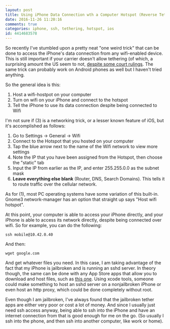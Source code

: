 ```yaml
---
layout: post
title: Using iPhone Data Connection wth a Computer Hotspot (Reverse Tethering)
date: 2016-11-26 11:20:16
comments: true
categories: iphone, ssh, tethering, hotspot, ios
id: 4414683578
---
```


So recently I've stumbled upon a pretty neat "one weird trick" that can be done to access the iPhone's data connection from any wifi-enabled device. This is still important if your carrier doesn't allow tethering (of which, a surprising amount the US seem to not, [despite some court rulings](https://en.wikipedia.org/wiki/Tethering#United_States). The same trick can probably work on Android phones as well but I haven't tried anything.

So the general idea is this:
1. Host a wifi-hostpot on your computer
2. Turn on wifi on your iPhone and connect to the hotspot
3. Tell the iPhone to use its data connection despite being connected to Wifi

I'm not sure if (3) is a networking trick, or a lesser known feature of iOS, but it's accomplished as follows:
1. Go to Settings -> General -> Wifi
2. Connect to the Hotspot that you hosted on your computer
3. Tap the blue arrow next to the name of the Wifi network to view more settings
4. Note the IP that you have been assigned from the Hotspot, then choose the "static" tab
5. Input the IP from earlier as the IP, and enter 255.255.0.0 as the subnet mask
6. **Leave everything else blank** (Router, DNS, Search Domains). This tells it to route traffic over the cellular network.

As for (1), most PC operating systems have some variation of this built-in. Gnome3 network-manager has an option that straight up says "Host wifi hotspot".

At this point, your computer is able to access your iPhone directly, and your iPhone is able to access its network directly, despite being connected over wifi. So for example, you can do the following:

```
ssh mobile@10.42.0.40
```
And then:
```
wget google.com
```
And get whatever files you need. In this case, I am taking advantage of the fact that my iPhone is jailbroken and is running an sshd server. In theory though, the same can be done with any App Store apps that allow you to download and host files, such as [this one](https://itunes.apple.com/us/app/downloader/id835382053?mt=8). Using xcode tools, someone could make something to host an sshd server on a nonjailbroken iPhone or even host an http proxy, which could be done completely without root.

Even though I am jailbroken, I've always found that the jailbroken tether apps are either very poor or cost a lot of money. And since I usually just need ssh access anyway, being able to ssh into the iPhone and have an internet connection from that is good enough for me on the go. (So usually I ssh into the phone, and then ssh into another computer, like work or home).


